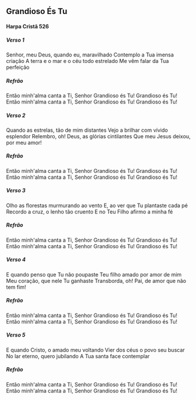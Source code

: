 ## Grandioso És Tu <br />

#### Harpa Cristã 526 <br />

##### Verso 1

Senhor, meu Deus, quando eu, maravilhado
Contemplo a Tua imensa criação
A terra e o mar e o céu todo estrelado
Me vêm falar da Tua perfeição

##### Refrão

Então minh'alma canta a Ti, Senhor
Grandioso és Tu! Grandioso és Tu!
Então minh'alma canta a Ti, Senhor
Grandioso és Tu! Grandioso és Tu!

##### Verso 2

Quando as estrelas, tão de mim distantes
Vejo a brilhar com vívido esplendor
Relembro, oh! Deus, as glórias cintilantes
Que meu Jesus deixou, por meu amor!

##### Refrão

Então minh'alma canta a Ti, Senhor
Grandioso és Tu! Grandioso és Tu!
Então minh'alma canta a Ti, Senhor
Grandioso és Tu! Grandioso és Tu!

##### Verso 3

Olho as florestas murmurando ao vento
E, ao ver que Tu plantaste cada pé
Recordo a cruz, o lenho tão cruento
E no Teu Filho afirmo a minha fé

##### Refrão

Então minh'alma canta a Ti, Senhor
Grandioso és Tu! Grandioso és Tu!
Então minh'alma canta a Ti, Senhor
Grandioso és Tu! Grandioso és Tu!

##### Verso 4

E quando penso que Tu não poupaste
Teu filho amado por amor de mim
Meu coração, que nele Tu ganhaste
Transborda, oh! Pai, de amor que não tem fim!

##### Refrão

Então minh'alma canta a Ti, Senhor
Grandioso és Tu! Grandioso és Tu!
Então minh'alma canta a Ti, Senhor
Grandioso és Tu! Grandioso és Tu!

##### Verso 5

E quando Cristo, o amado meu voltando
Vier dos céus o povo seu buscar
No lar eterno, quero jubilando
A Tua santa face contemplar

##### Refrão

Então minh'alma canta a Ti, Senhor
Grandioso és Tu! Grandioso és Tu!
Então minh'alma canta a Ti, Senhor
Grandioso és Tu! Grandioso és Tu!